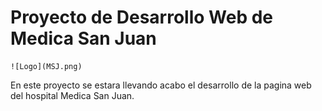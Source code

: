 # Proyecto de Desarrollo Web de Medica San Juan
    ![Logo](MSJ.png)
En este proyecto se estara llevando acabo el desarrollo de la pagina web del hospital Medica San Juan.